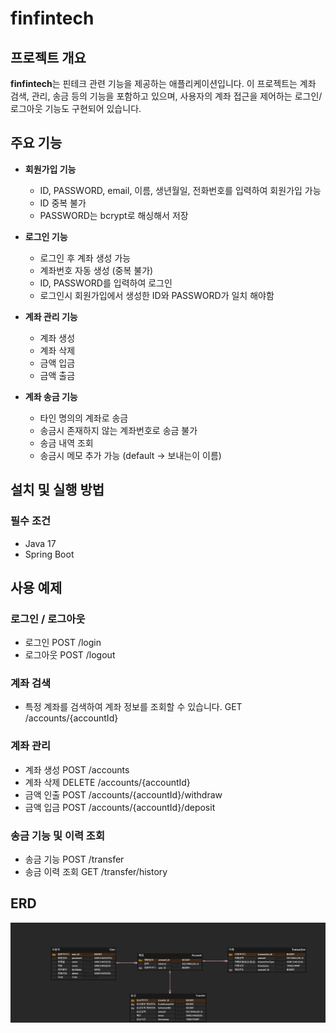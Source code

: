 # finfintech

## 프로젝트 개요
**finfintech**는 핀테크 관련 기능을 제공하는 애플리케이션입니다. 
이 프로젝트는 계좌 검색, 관리, 송금 등의 기능을 포함하고 있으며, 사용자의 계좌 접근을 제어하는 로그인/로그아웃 기능도 구현되어 있습니다.

## 주요 기능

+ **회원가입 기능**
  + ID, PASSWORD, email, 이름, 생년월일, 전화번호를 입력하여 회원가입 가능
  + ID 중복 불가
  + PASSWORD는 bcrypt로 해싱해서 저장
    
+ **로그인 기능**
  + 로그인 후 계좌 생성 가능
  + 계좌번호 자동 생성 (중복 불가)
  + ID, PASSWORD를 입력하여 로그인
  + 로그인시 회원가입에서 생성한 ID와 PASSWORD가 일치 해야함

+ **계좌 관리 기능**
  + 계좌 생성
  + 계좌 삭제
  + 금액 입금
  + 금액 출금
 
+ **계좌 송금 기능**
  + 타인 명의의 계좌로 송금
  + 송금시 존재하지 않는 계좌번호로 송금 불가
  + 송금 내역 조회
  + 송금시 메모 추가 가능 (default -> 보내는이 이름)
    

## 설치 및 실행 방법
### 필수 조건
+ Java 17
+ Spring Boot


## 사용 예제

### 로그인 / 로그아웃
+ 로그인
    POST /login
+ 로그아웃
    POST /logout

### 계좌 검색
+ 특정 계좌를 검색하여 계좌 정보를 조회할 수 있습니다.
    GET /accounts/{accountId}

### 계좌 관리
+ 계좌 생성
    POST /accounts
+ 계좌 삭제
    DELETE /accounts/{accountId}
+ 금액 인출
    POST /accounts/{accountId}/withdraw
+ 금액 입금
    POST /accounts/{accountId}/deposit

### 송금 기능 및 이력 조회
+ 송금 기능
    POST /transfer
+ 송금 이력 조회
    GET /transfer/history


## ERD
![image](assets/erd.png)